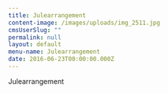 ```yaml
---
title: Julearrangement
content-image: /images/uploads/img_2511.jpg
cmsUserSlug: ""
permalink: null
layout: default
menu-name: Julearrangement
date: 2016-06-23T00:00:00.000Z
---
```


Julearrangement